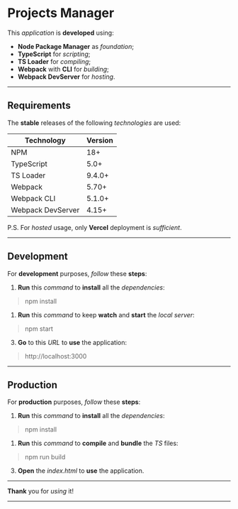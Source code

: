 # Projects Manager

This *application* is **developed** using:
* **Node Package Manager** as *foundation*;
* **TypeScript** for *scripting*;
* **TS Loader** for *compiling*;
* **Webpack** with **CLI** for *building*;
* **Webpack DevServer** for *hosting*.

<hr/>

## Requirements

The **stable** releases of the following *technologies* are used:

| Technology        | Version |
| ----------------- | ------- |
| NPM               | 18+     |
| TypeScript        | 5.0+    |
| TS Loader         | 9.4.0+  |
| Webpack           | 5.70+   |
| Webpack CLI       | 5.1.0+  |
| Webpack DevServer | 4.15+   |

P.S. For *hosted* usage, only **Vercel** deployment is *sufficient*.

<hr/>

## Development

For **development** purposes, *follow* these **steps**:

1. **Run** this *command* to **install** all the *dependencies*:

>npm install

1. **Run** this *command* to keep **watch** and **start** the *local server*:

>npm start

3. **Go** to this *URL* to **use** the application:

>http://localhost:3000


<hr/>

## Production

For **production** purposes, *follow* these **steps**:

1. **Run** this *command* to **install** all the *dependencies*:

>npm install

1. **Run** this *command* to **compile** and **bundle** the *TS* files:

>npm run build

3. **Open** the *index.html* to **use** the application.

<hr/>

**Thank** you for *using* it!

<hr/>